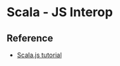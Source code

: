 # Scala - JS Interop

## Reference

* [Scala.js tutorial](http://www.scala-js.org/doc/tutorial.html)
